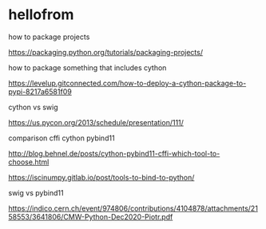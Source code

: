 # hellofrom

how to package projects

https://packaging.python.org/tutorials/packaging-projects/

how to package something that includes cython

https://levelup.gitconnected.com/how-to-deploy-a-cython-package-to-pypi-8217a6581f09




cython vs swig

https://us.pycon.org/2013/schedule/presentation/111/

comparison cffi cython pybind11

http://blog.behnel.de/posts/cython-pybind11-cffi-which-tool-to-choose.html

https://iscinumpy.gitlab.io/post/tools-to-bind-to-python/

swig vs pybind11

https://indico.cern.ch/event/974806/contributions/4104878/attachments/2158553/3641806/CMW-Python-Dec2020-Piotr.pdf






